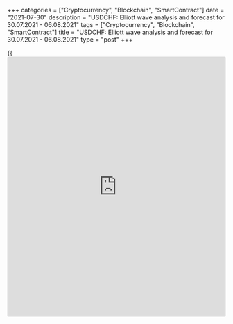+++
categories = ["Cryptocurrency", "Blockchain", "SmartContract"]
date = "2021-07-30"
description = "USDCHF: Elliott wave analysis and forecast for 30.07.2021 - 06.08.2021"
tags = ["Cryptocurrency", "Blockchain", "SmartContract"]
title = "USDCHF: Elliott wave analysis and forecast for 30.07.2021 - 06.08.2021"
type = "post"
+++

{{<iframe id="large-banner" src="https://www.bounty.group/#slide=11.0" width="100%" height="600" scrolling="no" style="border: 0px solid rgb(216, 221, 230); border-radius: 3px;">}}

2021-07-30

2021-07-30

USDCHF: Elliott wave analysis and forecast for 30.07.2021 –
06.08.2021Alex Geuta

 **Main scenario:** long positions will be relevant above the level of
0.8925 with a target of 0.9280 – 0.9370 once correction has formed.

 **Alternative scenario:** breakout and consolidation below the level of
0.8925 will allow the pair to continue declining to the levels of 0.8860
– 0.8763.

 **Analysis:** Daily time frame: presumably, a descending first wave of
larger degree (1) of 5 is formed, and an ascending correction is now
developing as second wave (2) of 5. H4 time frame: waves A of (2) and B
of (2) are formed, and wave C of (2) is developing. On the H1 time
frame, the first counter-trend wave of smaller degree i of C appears to
have formed and a downward correction is nearing completion as wave ii
of C. If this assumption is correct, the pair will continue to rise to
0.9280 – 0.9370 after correction. The level of 0.8925 is critical in
this scenario: its breakout will allow the pair to continue falling to
the levels of 0.8860 – 0.8763.

* * *

* * *

## Price chart of USDCHF in real time mode

The content of this article reflects the author’s opinion and does not
necessarily reflect the official position of LiteForex. The material
published on this page is provided for informational purposes only and
should not be considered as the provision of investment advice for the
purposes of Directive 2004/39/EC.

Rate this article:

{{value}}

( {{count}} {{title}} )